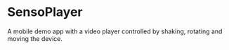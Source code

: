 # SensoPlayer
A mobile demo app with a video player controlled by shaking, rotating and moving the device.
